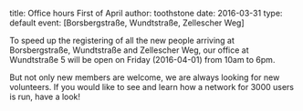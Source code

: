 title: Office hours First of April
author: toothstone
date: 2016-03-31
type: default
event: [Borsbergstraße, Wundtstraße, Zellescher Weg]

To speed up the registering of all the new people arriving at Borsbergstraße, Wundtstraße and Zellescher Weg, our office at Wundtstraße 5 will be open on Friday
(2016-04-01) from 10am to 6pm.

But not only new members are welcome, we are always looking for new volunteers. If you would like to see and learn how a network for 3000 users is run, have a look!


